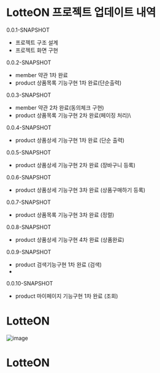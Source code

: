 # LotteON 프로젝트 업데이트 내역

0.0.1-SNAPSHOT

- 프로젝트 구조 설계
- 프로젝트 화면 구현

0.0.2-SNAPSHOT

- member 약관 1차 완료
- product 상품목록 기능구현 1차 완료(단순출력)

0.0.3-SNAPSHOT

- member 약관 2차 완료(동의체크 구현)
- product 상품목록 기능구현 2차 완료(페이징 처리)\

0.0.4-SNAPSHOT

- product 상품상세 기능구현 1차 완료 (단순 출력)

0.0.5-SNAPSHOT

- product 상품상세 기능구현 2차 완료 (장바구니 등록)

0.0.6-SNAPSHOT

- product 상품상세 기능구현 3차 완료 (상품구매하기 등록)

0.0.7-SNAPSHOT

- product 상품목록 기능구현 3차 완료 (정렬)

0.0.8-SNAPSHOT

- product 상품상세 기능구현 4차 완료 (상품완료)

0.0.9-SNAPSHOT

- product 검색기능구현 1차 완료 (검색)
- 
0.0.10-SNAPSHOT

- product 마이페이지 기능구현 1차 완료 (조회)
# LotteON
![image](https://github.com/saii12/LotteON/assets/136421972/ddf0274e-e7f8-46c9-b3c6-a7f6399a922b)


# LotteON

